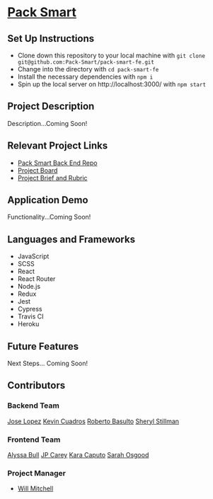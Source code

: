 # [Pack Smart](https://packsmart.herokuapp.com/)

## Set Up Instructions

* Clone down this repository to your local machine with `git clone git@github.com:Pack-Smart/pack-smart-fe.git`
* Change into the directory with `cd pack-smart-fe`
* Install the necessary dependencies with `npm i`
* Spin up the local server on http://localhost:3000/ with `npm start`

## Project Description

Description...Coming Soon!

## Relevant Project Links

- [Pack Smart Back End Repo](https://github.com/Pack-Smart/pack-smart-be)
- [Project Board](https://github.com/orgs/Pack-Smart/projects/1)
- [Project Brief and Rubric](https://mod4.turing.io/projects/capstone.html)

## Application Demo

Functionality...Coming Soon!

## Languages and Frameworks

* JavaScript
* SCSS
* React
* React Router
* Node.js
* Redux
* Jest
* Cypress
* Travis CI
* Heroku

## Future Features

Next Steps... Coming Soon!


## Contributors

### Backend Team
[Jose Lopez](https://github.com/JoseLopez235)
[Kevin Cuadros](https://github.com/kevxo)
[Roberto Basulto](https://github.com/Eternal-Flame085)
[Sheryl Stillman](https://github.com/stillsheryl)

### Frontend Team
[Alyssa Bull](https://github.com/alyssabull)
[JP Carey](https://github.com/jaypeasee)
[Kara Caputo](https://github.com/kncaputo)
[Sarah Osgood](https://github.com/saraho1123)

### Project Manager
* [Will Mitchell](https://github.com/wvmitchell)
